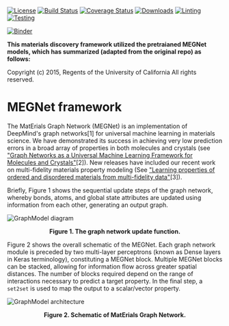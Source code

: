 [![License](https://img.shields.io/github/license/materialsvirtuallab/megnet)]()
[![Build Status](https://travis-ci.org/materialsvirtuallab/megnet.svg?branch=master)](https://travis-ci.org/materialsvirtuallab/megnet)
[![Coverage Status](https://coveralls.io/repos/github/materialsvirtuallab/megnet/badge.svg?branch=master)](https://coveralls.io/github/materialsvirtuallab/megnet?branch=master&service=github)
[![Downloads](https://pepy.tech/badge/megnet)](https://pepy.tech/project/megnet)
[![Linting](https://github.com/materialsvirtuallab/megnet/workflows/Linting/badge.svg)](https://github.com/materialsvirtuallab/megnet/workflows/Linting/badge.svg)
[![Testing](https://github.com/materialsvirtuallab/megnet/workflows/Testing%20-%20main/badge.svg)](https://github.com/materialsvirtuallab/megnet/workflows/Testing%20-%20main/badge.svg)

[![Binder](https://mybinder.org/badge_logo.svg)](https://mybinder.org/v2/gh/materialsvirtuallab/megnet/master)


**This materials discovery framework utilized the pretraianed MEGNet models, which has summarized (adapted from the original repo) as follows:**



Copyright (c) 2015, Regents of the University of California All rights reserved.

<a name="megnet-framework"></a>
# MEGNet framework

The MatErials Graph Network (MEGNet) is an implementation of DeepMind's graph
networks[1] for universal machine learning in materials science. We have
demonstrated its success in achieving very low prediction errors in a broad
array of properties in both molecules and crystals (see
["Graph Networks as a Universal Machine Learning Framework for Molecules and Crystals"](https://doi.org/10.1021/acs.chemmater.9b01294)[2]). New releases have included our recent work on multi-fidelity materials property modeling (See ["Learning properties of ordered and disordered materials from multi-fidelity data"](https://www.nature.com/articles/s43588-020-00002-x)[3]).

Briefly, Figure 1 shows the sequential update steps of the graph network,
whereby bonds, atoms, and global state attributes are updated using information
from each other, generating an output graph.

![GraphModel diagram](resources/model_diagram_small.jpg)
<div align='center'><strong>Figure 1. The graph network update function.</strong></div>

Figure 2 shows the overall schematic of the MEGNet. Each graph network module
is preceded by two multi-layer perceptrons (known as Dense layers in Keras
terminology), constituting a MEGNet block. Multiple MEGNet blocks can be
stacked, allowing for information flow across greater spatial distances. The
number of blocks required depend on the range of interactions necessary to
predict a target property. In the final step, a `set2set` is used to map the
output to a scalar/vector property.

![GraphModel architecture](resources/model_arch_small.jpg)
<div align='center'><strong>Figure 2. Schematic of MatErials Graph Network.</strong></div>


